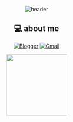 <!--
**hasunzo/hasunzo** is a ✨ _special_ ✨ repository because its `README.md` (this file) appears on your GitHub profile.

Here are some ideas to get you started:

- 🔭 I’m currently working on ...
- 🌱 I’m currently learning ...
- 👯 I’m looking to collaborate on ...
- 🤔 I’m looking for help with ...
- 💬 Ask me about ...
- 📫 How to reach me: ...
- 😄 Pronouns: ...
- ⚡ Fun fact: ...
-->

<div align=center>
  
![header](https://capsule-render.vercel.app/api?type=Waving&color=FFF&height=180&section=header&text=hello-world!&fontColor=999999&fontSize=67)
  
## 💻 about me
[![Blogger](https://img.shields.io/badge/blog-4682b4?style=flat-square&logo=Blogger&logoColor=white)](https://steel-blue.tistory.com/)
[![Gmail](https://img.shields.io/badge/Gmail-EA4335?style=flat-square&logo=Gmail&logoColor=white)](mailto:gktjsdl470@gmail.com)
  
<img align='center' src="https://github-readme-stats.vercel.app/api?username=hasunzo" height="165">
  
</div>
  
